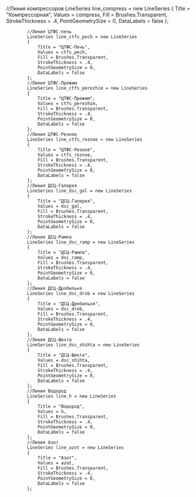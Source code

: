 //Линия компрессоров
            LineSeries line_compress = new LineSeries
            {
                Title = "Компрессорная",
                Values = compress,
                Fill = Brushes.Transparent,
                StrokeThickness = .4,
                PointGeometrySize = 0,
                DataLabels = false
            };

            //Линия ЦТФС-печь
            LineSeries line_ctfs_pech = new LineSeries
            {
                Title = "ЦТФС-Печь",
                Values = ctfs_pech,
                Fill = Brushes.Transparent,
                StrokeThickness = .4,
                PointGeometrySize = 0,
                DataLabels = false
            };
            //Линия ЦТФС-Прежим
            LineSeries line_ctfs_perezhim = new LineSeries
            {
                Title = "ЦТФС-Прежим",
                Values = ctfs_perezhim,
                Fill = Brushes.Transparent,
                StrokeThickness = .4,
                PointGeometrySize = 0,
                DataLabels = false
            };
            //Линия ЦТФС-Резное
            LineSeries line_ctfs_reznoe = new LineSeries
            {
                Title = "ЦТФС-Резное",
                Values = ctfs_reznoe,
                Fill = Brushes.Transparent,
                StrokeThickness = .4,
                PointGeometrySize = 0,
                DataLabels = false
            };
            //Линия ДСЦ-Галерея
            LineSeries line_dsc_gal = new LineSeries
            {
                Title = "ДСЦ-Галерея",
                Values = dsc_gal,
                Fill = Brushes.Transparent,
                StrokeThickness = .4,
                PointGeometrySize = 0,
                DataLabels = false
            };
            //Линия ДСЦ-Рампа
            LineSeries line_dsc_ramp = new LineSeries
            {
                Title = "ДСЦ-Рампа",
                Values = dsc_ramp,
                Fill = Brushes.Transparent,
                StrokeThickness = .4,
                PointGeometrySize = 0,
                DataLabels = false
            };
            //Линия ДСЦ-Дробильня
            LineSeries line_dsc_drob = new LineSeries
            {
                Title = "ДСЦ-Дробильня",
                Values = dsc_drob,
                Fill = Brushes.Transparent,
                StrokeThickness = .4,
                PointGeometrySize = 0,
                DataLabels = false
            };
            //Линия ДСЦ-Шихта
            LineSeries line_dsc_shihta = new LineSeries
            {
                Title = "ДСЦ-Шихта",
                Values = dsc_shihta,
                Fill = Brushes.Transparent,
                StrokeThickness = .4,
                PointGeometrySize = 0,
                DataLabels = false
            };
            //Линия Водород
            LineSeries line_h = new LineSeries
            {
                Title = "Водород",
                Values = h,
                Fill = Brushes.Transparent,
                StrokeThickness = .4,
                PointGeometrySize = 0,
                DataLabels = false
            };
            //Линия Азот
            LineSeries line_azot = new LineSeries
            {
                Title = "Азот",
                Values = azot,
                Fill = Brushes.Transparent,
                StrokeThickness = .4,
                PointGeometrySize = 0,
                DataLabels = false
            };
